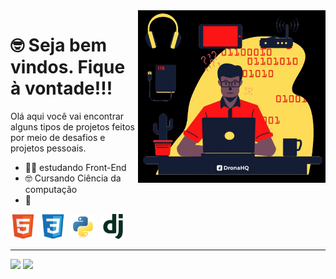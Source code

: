 <img src="giphy.gif" width="300px" align="right"/>

#  🤓 Seja bem vindos. Fique à vontade!!! 
Olá aqui você vai encontrar alguns tipos de projetos feitos por meio de desafios e projetos pessoais.

- 🧑‍💻 estudando Front-End
- 🤓 Cursando Ciência da computação
- 🐢 

<div>
  <img src="https://github.com/devicons/devicon/blob/master/icons/html5/html5-original.svg" title="java" width="40" height="40">&nbsp;
  <img src="https://github.com/devicons/devicon/blob/master/icons/css3/css3-original.svg" title="css3" width="40" height="40">&nbsp;
  <img src="https://github.com/devicons/devicon/blob/master/icons/python/python-original.svg" title="python" width="40" height="40">&nbsp;
  <img src="https://github.com/devicons/devicon/blob/master/icons/django/django-plain.svg" title="java" width="40" height="40">&nbsp;
</div>

---


<div align = "left">

<img height = "200em" src="https://github-readme-stats.vercel.app/api/top-langs/?username=lucasRudyson&langs_count=8&count_private=true)](https://github.com/anuraghazra/github-readme-stats"/>

<img height = "200em" src="https://github-readme-stats.vercel.app/api?username=lucasRudyson&show_icons=true&theme=radical"/>
  
</div>
